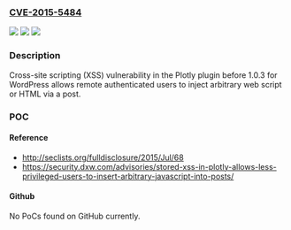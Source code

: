 ### [CVE-2015-5484](https://cve.mitre.org/cgi-bin/cvename.cgi?name=CVE-2015-5484)
![](https://img.shields.io/static/v1?label=Product&message=n%2Fa&color=blue)
![](https://img.shields.io/static/v1?label=Version&message=n%2Fa&color=blue)
![](https://img.shields.io/static/v1?label=Vulnerability&message=n%2Fa&color=brighgreen)

### Description

Cross-site scripting (XSS) vulnerability in the Plotly plugin before 1.0.3 for WordPress allows remote authenticated users to inject arbitrary web script or HTML via a post.

### POC

#### Reference
- http://seclists.org/fulldisclosure/2015/Jul/68
- https://security.dxw.com/advisories/stored-xss-in-plotly-allows-less-privileged-users-to-insert-arbitrary-javascript-into-posts/

#### Github
No PoCs found on GitHub currently.

